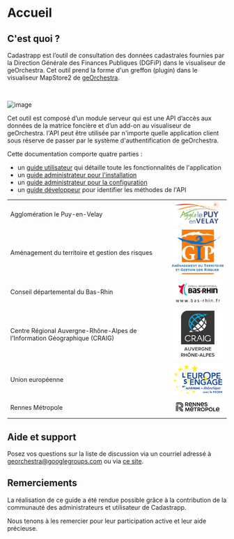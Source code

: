 # Accueil

## C'est quoi ?

Cadastrapp est l’outil de consultation des données cadastrales fournies par la Direction Générale des Finances Publiques (DGFiP) dans le visualiseur de geOrchestra. Cet outil prend la forme d'un greffon (plugin) dans le visualiseur MapStore2 de [geOrchestra](https://www.georchestra.org/).

</br>

![image](/images/accueil_cadastrapp.PNG)

Cet outil est composé d’un module serveur qui est une API d’accès aux données de la matrice foncière et d’un add-on au visualiseur de geOrchestra. l'API peut être utilisée par n'importe quelle application client sous réserve de passer par le système d'authentification de geOrchestra.

Cette documentation comporte quatre parties :

* un [guide utilisateur](/guide_utilisateur/) qui détaille toute les fonctionnalités de l'application
* un [guide administrateur pour l'installation](/guides_techniques/installer/)
* un [guide administrateur pour la configuration](/guides_techniques/administrer/)
* un [guide développeur](/guides_techniques/developper/) pour identifier les méthodes de l'API

|                                                                            |                                             |
| -------------------------------------------------------------------------- | ------------------------------------------- |
| Agglomération le Puy-en-Velay                                              | ![image info](./images/logo_lepuy.png)      |
| Aménagement du territoire et gestion des risques                           | ![image info](./images/logo_gip_atgeri.png) |
| Conseil départemental du Bas-Rhin                                          | ![image info](./images/logo_bas_rhin.png)   |
| Centre Régional Auvergne-Rhône-Alpes de l'Information Géographique (CRAIG) |![image info](./images/logo_CRAIG.jpg)      |
| Union européenne |![image info](./images/logo_europe_sengage.png)|
| Rennes Métropole | ![image info](./images/logo_rennes_metropole.png)|             

## Aide et support

Posez vos questions sur la liste de discussion via un courriel adressé à [georchestra@googlegroups.com](mailto:georchestra@googlegroups.com) ou via [ce site](https://groups.google.com/g/georchestra?hl=fr).

## Remerciements

La réalisation de ce guide a été rendue possible grâce à la contribution de la communauté des administrateurs et utilisateur de Cadastrapp.

Nous tenons à les remercier pour leur participation active et leur aide précieuse.